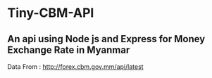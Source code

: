 # Tiny-CBM-API
An api using Node js and Express for Money Exchange Rate in Myanmar
--------------------------------------------------------------------
Data From : http://forex.cbm.gov.mm/api/latest
